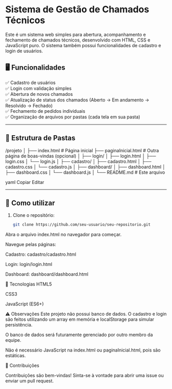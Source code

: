 # Sistema de Gestão de Chamados Técnicos

Este é um sistema web simples para abertura, acompanhamento e fechamento de chamados técnicos, desenvolvido com HTML, CSS e JavaScript puro. O sistema também possui funcionalidades de cadastro e login de usuários.

## 🖥️ Funcionalidades

✅ Cadastro de usuários  
✅ Login com validação simples  
✅ Abertura de novos chamados  
✅ Atualização de status dos chamados (Aberto → Em andamento → Resolvido → Fechado)  
✅ Fechamento de pedidos individuais  
✅ Organização de arquivos por pastas (cada tela em sua pasta)  

---

## 📂 Estrutura de Pastas

/projeto
│
├── index.html # Página inicial
├── paginaInicial.html # Outra página de boas-vindas (opcional)
│
├── login/
│ ├── login.html
│ ├── login.css
│ └── login.js
│
├── cadastro/
│ ├── cadastro.html
│ ├── cadastro.css
│ └── cadastro.js
│
├── dashboard/
│ ├── dashboard.html
│ ├── dashboard.css
│ └── dashboard.js
│
└── README.md # Este arquivo

yaml
Copiar
Editar

---

## 🚀 Como utilizar

1. Clone o repositório:
   ```bash
   git clone https://github.com/seu-usuario/seu-repositorio.git
Abra o arquivo index.html no navegador para começar.

Navegue pelas páginas:

Cadastro: cadastro/cadastro.html

Login: login/login.html

Dashboard: dashboard/dashboard.html

🔧 Tecnologias
HTML5

CSS3

JavaScript (ES6+)

⚠️ Observações
Este projeto não possui banco de dados. O cadastro e login são feitos utilizando um array em memória e localStorage para simular persistência.

O banco de dados será futuramente gerenciado por outro membro da equipe.

Não é necessário JavaScript na index.html ou paginaInicial.html, pois são estáticas.

🤝 Contribuições

Contribuições são bem-vindas! Sinta-se à vontade para abrir uma issue ou enviar um pull request.


